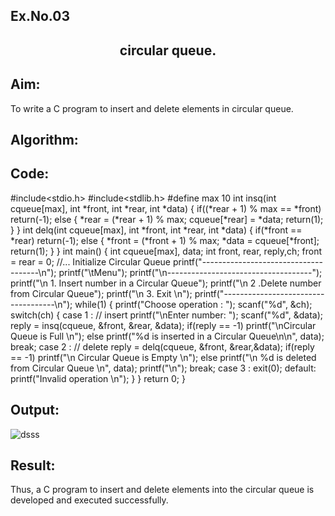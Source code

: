 ## Ex.No.03
## <p align="center"> circular queue.</p>

## Aim:
To write a C program to insert and delete elements in circular queue.

## Algorithm:

## Code:

#include<stdio.h>
#include<stdlib.h>
#define max 10
int insq(int cqueue[max], int *front, int *rear, int *data)
{
      if((*rear + 1) % max == *front)
            return(-1);
      else
      {
            *rear = (*rear + 1) % max;
            cqueue[*rear] = *data;
            return(1);
      }
}
int delq(int cqueue[max], int *front, int *rear, int *data)
{
      if(*front == *rear)
            return(-1);
      else
      {
            *front = (*front + 1) % max;
            *data = cqueue[*front];
            return(1);
      }
}
int main()
{
      int cqueue[max], data;
      int front, rear, reply,ch;
      front = rear = 0; //... Initialize Circular Queue
      printf("-------------------------------------\n");
      printf("\tMenu");
      printf("\n------------------------------------");
      printf("\n 1. Insert number in a Circular Queue");
      printf("\n 2 .Delete number from Circular Queue");
      printf("\n 3. Exit \n");
      printf("------------------------------------\n");
      while(1)
      {
            printf("Choose operation : ");
            scanf("%d", &ch);
            switch(ch)
            {
                  case 1 : // insert
                        printf("\nEnter number: ");
                        scanf("%d", &data);
                        reply = insq(cqueue, &front, &rear, &data);
                        if(reply == -1)
                              printf("\nCircular Queue is Full \n");
                        else
                              printf("%d is inserted in a Circular Queue\n\n", data);
                        break;
                  case 2 : // delete
                        reply = delq(cqueue, &front, &rear,&data);
                        if(reply == -1)
                              printf("\n Circular Queue is Empty \n");
                        else
                              printf("\n %d is deleted from Circular Queue \n", data);
                        printf("\n");
                        break;
                  case 3 : exit(0);
                  default: printf("Invalid operation \n");
            }
      }
      return 0;
}

## Output:
![dsss](https://user-images.githubusercontent.com/75235704/204083630-2996a40e-d2df-4b93-9b86-5e0b7bafaedc.jpeg)

## Result:
Thus, a C program to insert and delete elements into the circular  queue is developed and executed
successfully.

